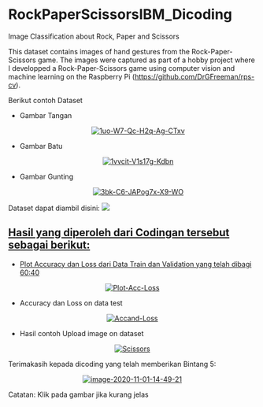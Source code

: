 # RockPaperScissorsIBM_Dicoding
Image Classification about Rock, Paper and Scissors

This dataset contains images of hand gestures from the Rock-Paper-Scissors game. The images were captured as part of a hobby project where I developped a Rock-Paper-Scissors game using computer vision and machine learning on the Raspberry Pi (https://github.com/DrGFreeman/rps-cv).


Berikut contoh Dataset
- Gambar Tangan
  <p align="center">
  <a href="https://postimg.cc/1gMzYnj0" target="_blank"><img src="https://i.postimg.cc/1gMzYnj0/1uo-W7-Qc-H2q-Ag-CTxv.png" alt="1uo-W7-Qc-H2q-Ag-CTxv"/></a>
  </p>
- Gambar Batu
  <p align="center">
  <a href="https://postimg.cc/5Y0tc4hh" target="_blank"><img src="https://i.postimg.cc/5Y0tc4hh/1vvcit-V1s17g-Kdbn.png" alt="1vvcit-V1s17g-Kdbn"/></a>
  </p>  
- Gambar Gunting
  <p align="center">
  <a href="https://postimg.cc/62mpBswy" target="_blank"><img src="https://i.postimg.cc/62mpBswy/3bk-C6-JAPog7x-X9-WO.png" alt="3bk-C6-JAPog7x-X9-WO"/></a>
  </p>  

Dataset dapat diambil disini: <a href="https://www.kaggle.com/drgfreeman/rockpaperscissors" target="blank"><img src="https://img.shields.io/badge/Rock%20Paper%20Scissors-%2320BEFF.svg?&logo=kaggle&logoColor=white" >


## Hasil yang diperoleh dari Codingan tersebut sebagai berikut:
- Plot Accuracy dan Loss dari Data Train dan Validation yang telah dibagi 60:40
<p align="center">
<a href="https://postimg.cc/nCCpnSwD" target="_blank"><img src="https://i.postimg.cc/nCCpnSwD/Plot-Acc-Loss.jpg" alt="Plot-Acc-Loss" /></a>
</p>

- Accuracy dan Loss on data test
<p align="center">
<a href="https://postimg.cc/kDM7pgQw" target="_blank"><img src="https://i.postimg.cc/kDM7pgQw/Accand-Loss.jpg" alt="Accand-Loss"/></a>
</p>

- Hasil contoh Upload image on dataset
<p align="center">
<a href="https://postimg.cc/5jPfdWpJ" target="_blank"><img src="https://i.postimg.cc/5jPfdWpJ/Scissors.jpg" alt="Scissors"/></a>
</p>
  
  
Terimakasih kepada dicoding yang telah memberikan Bintang 5:
<p align="center">
<a href='https://postimg.cc/dLM40L5j' target='_blank'><img src='https://i.postimg.cc/dLM40L5j/image-2020-11-01-14-49-21.png' border='0' alt='image-2020-11-01-14-49-21'/></a>
</p>

Catatan: Klik pada gambar jika kurang jelas
